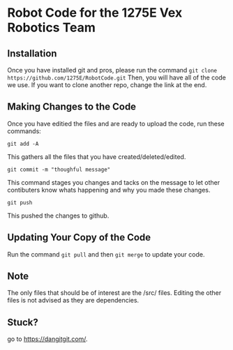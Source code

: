 # Robot Code for the 1275E Vex Robotics Team #
## Installation ##
Once you have installed git and pros, please run the command `git clone https://github.com/1275E/RobotCode.git`
Then, you will have all of the code we use. If you want to clone another repo, change the link at the end.

## Making Changes to the Code ##
Once you have editied the files and are ready to upload the code, run these commands:

`git add -A`

This gathers all the files that you have created/deleted/edited.

`git commit -m "thoughful message"`

This command stages you changes and tacks on the message to let other contibuters know whats happening and why you made these changes.

`git push`

This pushed the changes to github.

## Updating Your Copy of the Code ##
Run the command `git pull` and then `git merge` to update your code.

## Note ##
The only files that should be of interest are the /src/ files. Editing the other files is not advised as they are dependencies.

## Stuck? ##
go to https://dangitgit.com/.
